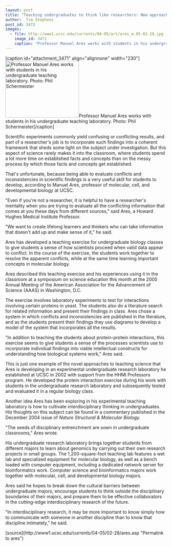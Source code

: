 ```yaml
---
layout: post
title: "Teaching undergraduates to think like researchers: New approaches emerge from experimental teaching lab"
author:  Tim Stephens
post_id: 3472
images:
  - file: http://www1.ucsc.edu/currents/04-05/art/ares_m.05-02-28.jpg
    image_id: 3471
    caption: "Professor Manuel Ares works with students in his undergraduate teaching laboratory. Photo: Phil Schermeister"
---
```


[caption id="attachment_3471" align="alignnone" width="230"]<a href="http://localhost/mysite/wp-content/uploads/2005/02/ares_m.05-02-28.jpg"><img class="size-full wp-image-3471" src="http://localhost/mysite/wp-content/uploads/2005/02/ares_m.05-02-28.jpg" alt="Professor Manuel Ares works with students in his undergraduate teaching laboratory. Photo: Phil Schermeister" width="230" height="176" /></a>Professor Manuel Ares works with students in his undergraduate teaching laboratory. Photo: Phil Schermeister[/caption]
<a name="content" id="content"></a>
<p>
  Scientific experiments commonly yield confusing or conflicting results, and part of a researcher's job is to incorporate such findings into a coherent framework that sheds some light on the subject under investigation. But this aspect of science rarely makes it into the classroom, where students spend a lot more time on established facts and concepts than on the messy process by which those facts and concepts get established.
</p>
<p>
  That's unfortunate, because being able to evaluate conflicts and inconsistencies in scientific findings is a very useful skill for students to develop, according to Manuel Ares, professor of molecular, cell, and developmental biology at UCSC.<br>
</p>
<p>
  "Even if you're not a researcher, it is helpful to have a researcher's mentality when you are trying to evaluate all the conflicting information that comes at you these days from different sources," said Ares, a Howard Hughes Medical Institute Professor.<br>
</p>
<p>
  "We want to create lifelong learners and thinkers who can take information that doesn't add up and make sense of it," he said.<br>
</p>
<p>
  Ares has developed a teaching exercise for undergraduate biology classes to give students a sense of how scientists proceed when valid data appear to conflict. In the course of the exercise, the students work together to resolve the apparent conflicts, while at the same time learning important concepts in molecular biology.<br>
</p>
<p>
  Ares described this teaching exercise and his experiences using it in the classroom at a symposium on science education this month at the 2005 Annual Meeting of the American Association for the Advancement of Science (AAAS) in Washington, D.C.<br>
</p>
<p>
  The exercise involves laboratory experiments to test for interactions involving certain proteins in yeast. The students also do a literature search for related information and present their findings in class. Ares chose a system in which conflicts and inconsistencies are published in the literature, and as the students present their findings they use diagrams to develop a model of the system that incorporates all the results.<br>
</p>
<p>
  "In addition to teaching the students about protein-protein interactions, this exercise seems to give students a sense of the processes scientists use to incorporate individual findings into viable intellectual constructs for understanding how biological systems work," Ares said.<br>
</p>
<p>
  This is just one example of the novel approaches to teaching science that Ares is developing in an experimental undergraduate research laboratory he established at UCSC in 2002 with support from the HHMI Professors program. He developed the protein interaction exercise during his work with students in the undergraduate research laboratory and subsequently tested and evaluated it in a regular biology class.<br>
</p>
<p>
  Another idea Ares has been exploring in his experimental teaching laboratory is how to cultivate interdisciplinary thinking in undergraduates. His thoughts on this subject can be found in a commentary published in the December 2004 issue of <i>Nature Structural &amp; Molecular Biology.</i><br>
</p>
<p>
  "The seeds of disciplinary entrenchment are sown in undergraduate classrooms," Ares wrote.<br>
</p>
<p>
  His undergraduate research laboratory brings together students from different majors to learn about genomics by carrying out their own research projects in small groups. The 1,200-square-foot teaching lab features a wet lab and specialized equipment for molecular biology, as well as a bench loaded with computer equipment, including a dedicated network server for bioinformatics work. Computer science and bioinformatics majors work together with molecular, cell, and developmental biology majors.<br>
</p>
<p>
  Ares said he hopes to break down the cultural barriers between undergraduate majors, encourage students to think outside the disciplinary boundaries of their majors, and prepare them to be effective collaborators in the cutting-edge interdisciplinary research of the future.<br>
</p>
<p>
  "In interdisciplinary research, it may be more important to know simply how to communicate with someone in another discipline than to know that discipline intimately," he said.<br>
</p>
[source](http://www1.ucsc.edu/currents/04-05/02-28/ares.asp "Permalink to ares")
